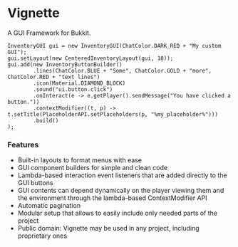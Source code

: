 # Vignette
A GUI Framework for Bukkit.

    InventoryGUI gui = new InventoryGUI(ChatColor.DARK_RED + "My custom GUI");
    gui.setLayout(new CenteredInventoryLayout(gui, 18));
    gui.add(new InventoryButtonBuilder()
            .lines(ChatColor.BLUE + "Some", ChatColor.GOLD + "more", ChatColor.RED + "text lines")
            .icon(Material.DIAMOND_BLOCK)
            .sound("ui.button.click")
            .onInteract(e -> e.getPlayer().sendMessage("You have clicked a button."))
            .contextModifier((t, p) -> t.setTitle(PlaceholderAPI.setPlaceholders(p, "%my_placeholder%")))
            .build()
    );

### Features
* Built-in layouts to format menus with ease
* GUI component builders for simple and clean code
* Lambda-based interaction event listeners that are added directly to the GUI buttons
* GUI contents can depend dynamically on the player viewing them and the environment through the lambda-based ContextModifier API
* Automatic pagination
* Modular setup that allows to easily include only needed parts of the project
* Public domain: Vignette may be used in any project, including proprietary ones
